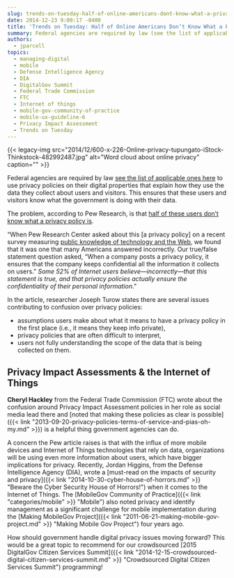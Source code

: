```yaml
---
slug: trends-on-tuesday-half-of-online-americans-dont-know-what-a-privacy-policy-is
date: 2014-12-23 9:00:17 -0400
title: 'Trends on Tuesday: Half of Online Americans Don’t Know What a Privacy Policy Is'
summary: Federal agencies are required by law (see the list of applicable ones here) to use privacy policies on their digital properties that explain how they use the data they collect about users and visitors. This ensures that these users and visitors know what the government is doing with their data. The problem, according to Pew
authors:
  - jparcell
topics:
  - managing-digital
  - mobile
  - Defense Intelligence Agency
  - DIA
  - DigitalGov Summit
  - Federal Trade Commission
  - FTC
  - Internet of things
  - mobile-gov-community-of-practice
  - mobile-ux-guideline-6
  - Privacy Impact Assessment
  - Trends on Tuesday
---
```


{{< legacy-img src="2014/12/600-x-226-Online-privacy-tupungato-iStock-Thinkstock-482992487.jpg" alt="Word cloud about online privacy" caption="" >}} 

Federal agencies are required by law [see the list of applicable ones here](https://www.digitalgov.gov/resources/checklist-of-requirements-for-federal-digital-services#privacy-and-identity-management) to use privacy policies on their digital properties that explain how they use the data they collect about users and visitors. This ensures that these users and visitors know what the government is doing with their data.

The problem, according to Pew Research, is that [half of these users don&#8217;t know what a privacy policy is](http://www.pewresearch.org/fact-tank/2014/12/04/half-of-americans-dont-know-what-a-privacy-policy-is/?utm_source=Pew+Research+Center&utm_campaign=2d494ce46d-Pew_Internet_newsletter_121014&utm_medium=email&utm_term=0_3e953b9b70-2d494ce46d-399422789).

&#8220;When Pew Research Center asked about this [a privacy policy] on a recent survey measuring [public knowledge of technology and the Web](http://www.pewinternet.org/2014/11/25/web-iq/), we found that it was one that many Americans answered incorrectly. Our true/false statement question asked, “When a company posts a privacy policy, it ensures that the company keeps confidential all the information it collects on users.” _Some 52% of Internet users believe—incorrectly—that this statement is true, and that privacy policies actually ensure the confidentiality of their personal information_.&#8221;

In the article, researcher Joseph Turow states there are several issues contributing to confusion over privacy policies:

  * assumptions users make about what it means to have a privacy policy in the first place (i.e., it means they keep info private),
  * privacy policies that are often difficult to interpret,
  * users not fully understanding the scope of the data that is being collected on them.

## Privacy Impact Assessments & the Internet of Things

**Cheryl Hackley** from the Federal Trade Commission (FTC) wrote about the confusion around Privacy Impact Assessment policies in her role as social media lead there and [noted that making these policies as clear is possible]({{< link "2013-09-20-privacy-policies-terms-of-service-and-pias-oh-my.md" >}}) is a helpful thing government agencies can do.

A concern the Pew article raises is that with the influx of more mobile devices and Internet of Things technologies that rely on data, organizations will be using even more information about users, which have bigger implications for privacy. Recently, Jordan Higgins, from the Defense Intelligence Agency (DIA), wrote a [must-read on the impacts of security and privacy]({{< link "2014-10-30-cyber-house-of-horrors.md" >}} "Beware the Cyber Security House of Horrors!") when it comes to the Internet of Things. The [MobileGov Community of Practice]({{< link "categories/mobile" >}} "Mobile") also noted privacy and identify management as a significant challenge for mobile implementation during the [Making MobileGov Project]({{< link "2011-06-21-making-mobile-gov-project.md" >}} "Making Mobile Gov Project") four years ago.

How should government handle digital privacy issues moving forward? This would be a great topic to recommend for our crowdsourced [2015 DigitalGov Citizen Services Summit]({{< link "2014-12-15-crowdsourced-digital-citizen-services-summit.md" >}} "Crowdsourced Digital Citizen Services Summit") programming!

 
